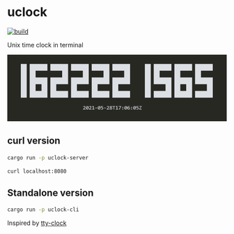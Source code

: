 # uclock

[![build](https://github.com/mosmeh/uclock/workflows/build/badge.svg)](https://github.com/mosmeh/uclock/actions)

Unix time clock in terminal

![](screenshot.png)

## curl version

```bash
cargo run -p uclock-server
```

```bash
curl localhost:8080
```

## Standalone version

```bash
cargo run -p uclock-cli
```

Inspired by [tty-clock](https://github.com/xorg62/tty-clock)
